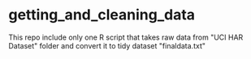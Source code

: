 # getting_and_cleaning_data
This repo include only one R script that takes raw data from  "UCI HAR Dataset" folder and convert it to tidy dataset "finaldata.txt"
